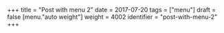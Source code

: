 +++
title = "Post with menu 2"
date = 2017-07-20
tags = ["menu"]
draft = false
[menu."auto weight"]
  weight = 4002
  identifier = "post-with-menu-2"
+++
